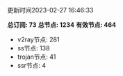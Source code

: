 更新时间2023-02-27 16:46:33

**总订阅: 73**
**总节点: 1234**
**有效节点: 464**
- v2ray节点: 281
- ss节点: 138
- trojan节点: 41
- ssr节点: 4
